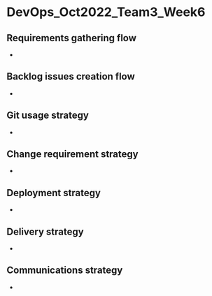 # DevOps_Oct2022_Team3_Week6

## Requirements gathering flow
-

## Backlog issues creation flow
-

## Git usage strategy
-

## Change requirement strategy
-

## Deployment strategy
-

## Delivery strategy
-

## Communications strategy
-

